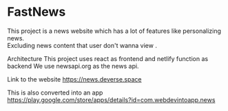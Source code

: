 # FastNews
This project is a news website which has a lot of features like personalizing news.   
Excluding news content that user don't wanna view .

Architecture
This project uses react as frontend and netlify function as backend
We use newsapi.org as the news api.

Link to the website
https://news.deverse.space

This is also converted into an app 
https://play.google.com/store/apps/details?id=com.webdevintoapp.news
